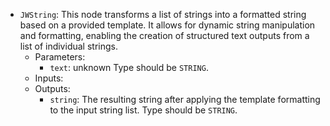 - `JWString`: This node transforms a list of strings into a formatted string based on a provided template. It allows for dynamic string manipulation and formatting, enabling the creation of structured text outputs from a list of individual strings.
    - Parameters:
        - `text`: unknown Type should be `STRING`.
    - Inputs:
    - Outputs:
        - `string`: The resulting string after applying the template formatting to the input string list. Type should be `STRING`.
